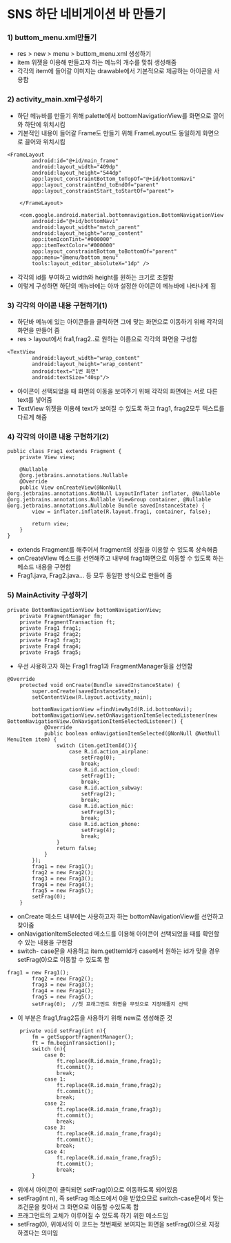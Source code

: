 # SNS 하단 네비게이션 바 만들기
### 1) buttom_menu.xml만들기
- res > new > menu > buttom_menu.xml 생성하기
- item 위젯을 이용해 만들고자 하는 메뉴의 개수를 맞춰 생성해줌
- 각각의 item에 들어갈 이미지는 drawable에서 기본적으로 제공하는 아이콘을 사용함

### 2) activity_main.xml구성하기
- 하단 메뉴바를 만들기 위해 palette에서 bottomNavigationView를 화면으로 끌어와 하단에 위치시킴
- 기본적인 내용이 들어갈 Frame도 만들기 위해 FrameLayout도 동일하게 화면으로 끌어와 위치시킴
```
<FrameLayout
        android:id="@+id/main_frame"
        android:layout_width="409dp"
        android:layout_height="544dp"
        app:layout_constraintBottom_toTopOf="@+id/bottomNavi"
        app:layout_constraintEnd_toEndOf="parent"
        app:layout_constraintStart_toStartOf="parent">

    </FrameLayout>

    <com.google.android.material.bottomnavigation.BottomNavigationView
        android:id="@+id/bottomNavi"
        android:layout_width="match_parent"
        android:layout_height="wrap_content"
        app:itemIconTint="#000000"
        app:itemTextColor="#000000"
        app:layout_constraintBottom_toBottomOf="parent"
        app:menu="@menu/bottom_menu"
        tools:layout_editor_absoluteX="1dp" />
```
- 각각의 id를 부여하고 width와 height를 원하는 크기로 조절함
- 이렇게 구성하면 하단의 메뉴바에는 아까 설정한 아이콘이 메뉴바에 나타나게 됨

### 3) 각각의 아이콘 내용 구현하기(1)
- 하단바 메뉴에 있는 아이콘들을 클릭하면 그에 맞는 화면으로 이동하기 위해 각각의 화면을 만들어 줌
- res > layout에서 fra1,frag2..로 원하는 이름으로 각각의 화면을 구성함
```
<TextView
        android:layout_width="wrap_content"
        android:layout_height="wrap_content"
        android:text="1번 화면"
        android:textSize="40sp"/>
```
- 아이콘이 선택되었을 때 화면의 이동을 보여주기 위해 각각의 화면에는 서로 다른 text를 넣어줌
- TextView 위젯을 이용해 text가 보여질 수 있도록 하고 frag1, frag2모두 텍스트를 다르게 해줌

### 4) 각각의 아이콘 내용 구현하기(2)
```
public class Frag1 extends Fragment {
    private View view;

    @Nullable
    @org.jetbrains.annotations.Nullable
    @Override
    public View onCreateView(@NonNull @org.jetbrains.annotations.NotNull LayoutInflater inflater, @Nullable @org.jetbrains.annotations.Nullable ViewGroup container, @Nullable @org.jetbrains.annotations.Nullable Bundle savedInstanceState) {
        view = inflater.inflate(R.layout.frag1, container, false);

        return view;
    }
}
```
- extends Fragment를 해주어서 fragment의 성질을 이용할 수 있도록 상속해줌
- onCreateView 메소드를 선언해주고 내부에 frag1화면으로 이동할 수 있도록 하는 메소드 내용을 구현함
- Frag1.java, Frag2.java... 등 모두 동일한 방식으로 만들어 줌

### 5) MainActivity 구성하기
```
private BottomNavigationView bottomNavigationView;
    private FragmentManager fm;
    private FragmentTransaction ft;
    private Frag1 frag1;
    private Frag2 frag2;
    private Frag3 frag3;
    private Frag4 frag4;
    private Frag5 frag5;
```
- 우선 사용하고자 하는 Frag1 frag1과 FragmentManager등을 선언함
```
@Override
    protected void onCreate(Bundle savedInstanceState) {
        super.onCreate(savedInstanceState);
        setContentView(R.layout.activity_main);

        bottomNavigationView =findViewById(R.id.bottomNavi);
        bottomNavigationView.setOnNavigationItemSelectedListener(new BottomNavigationView.OnNavigationItemSelectedListener() {
            @Override
            public boolean onNavigationItemSelected(@NonNull @NotNull MenuItem item) {
                switch (item.getItemId()){
                    case R.id.action_airplane:
                        setFrag(0);
                        break;
                    case R.id.action_cloud:
                        setFrag(1);
                        break;
                    case R.id.action_subway:
                        setFrag(2);
                        break;
                    case R.id.action_mic:
                        setFrag(3);
                        break;
                    case R.id.action_phone:
                        setFrag(4);
                        break;
                }
                return false;
            }
        });
        frag1 = new Frag1();
        frag2 = new Frag2();
        frag3 = new Frag3();
        frag4 = new Frag4();
        frag5 = new Frag5();
        setFrag(0); 
    }
```
- onCreate 메소드 내부에는 사용하고자 하는 bottomNavigationView를 선언하고 찾아줌
- onNavigationItemSelected 메소드를 이용해 아이콘이 선택되었을 때를 확인할 수 있는 내용을 구현함
- switch- case문을 사용하고 item.getItemId가 case에서 원하는 id가 맞을 경우 setFrag(0)으로 이동할 수 있도록 함
```
frag1 = new Frag1();
        frag2 = new Frag2();
        frag3 = new Frag3();
        frag4 = new Frag4();
        frag5 = new Frag5();
        setFrag(0);  //첫 프래그먼트 화면을 무엇으로 지정해줄지 선택
```
- 이 부분은 frag1,frag2등을 사용하기 위해 new로 생성해준 것

```
    private void setFrag(int n){
        fm = getSupportFragmentManager();
        ft = fm.beginTransaction();
        switch (n){
            case 0:
                ft.replace(R.id.main_frame,frag1);
                ft.commit();
                break;
            case 1:
                ft.replace(R.id.main_frame,frag2);
                ft.commit();
                break;
            case 2:
                ft.replace(R.id.main_frame,frag3);
                ft.commit();
                break;
            case 3:
                ft.replace(R.id.main_frame,frag4);
                ft.commit();
                break;
            case 4:
                ft.replace(R.id.main_frame,frag5);
                ft.commit();
                break;
        }
```
- 위에서 아이콘이 클릭되면 setFrag(0)으로 이동하도록 되어있음
- setFrag(int n), 즉 setFrag 메소드에서 0을 받았으므로 switch-case문에서 맞는 조건문을 찾아서 그 화면으로 이동할 수있도록 함
- 프래그먼트의 교체가 이루어질 수 있도록 하기 위한 메소드임
- setFrag(0), 위에서의 이 코드는 첫번째로 보여지는 화면을 setFrag(0)으로 지정하겠다는 의미임

